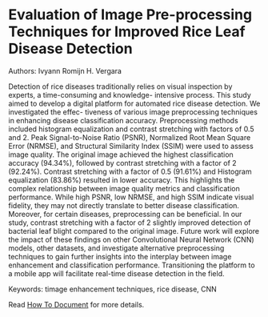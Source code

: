 # Evaluation of Image Pre-processing Techniques for Improved Rice Leaf Disease Detection
Authors: Ivyann Romijn H. Vergara

Detection of rice diseases traditionally relies on
visual inspection by experts, a time-consuming and knowledge-
intensive process. This study aimed to develop a digital platform
for automated rice disease detection. We investigated the effec-
tiveness of various image preprocessing techniques in enhancing
disease classification accuracy. Preprocessing methods included
histogram equalization and contrast stretching with factors of
0.5 and 2. Peak Signal-to-Noise Ratio (PSNR), Normalized
Root Mean Square Error (NRMSE), and Structural Similarity
Index (SSIM) were used to assess image quality. The original
image achieved the highest classification accuracy (94.34%),
followed by contrast stretching with a factor of 2 (92.24%).
Contrast stretching with a factor of 0.5 (91.61%) and Histogram
equalization (83.86%) resulted in lower accuracy. This highlights
the complex relationship between image quality metrics and
classification performance. While high PSNR, low NRMSE, and
high SSIM indicate visual fidelity, they may not directly translate
to better disease classification. Moreover, for certain diseases,
preprocessing can be beneficial. In our study, contrast stretching
with a factor of 2 slightly improved detection of bacterial
leaf blight compared to the original image. Future work will
explore the impact of these findings on other Convolutional
Neural Network (CNN) models, other datasets, and investigate
alternative preprocessing techniques to gain further insights
into the interplay between image enhancement and classification
performance. Transitioning the platform to a mobile app will
facilitate real-time disease detection in the field.

Keywords: timage enhancement techniques, rice disease, CNN

Read [How To Document](HOWTO.md) for more details.
